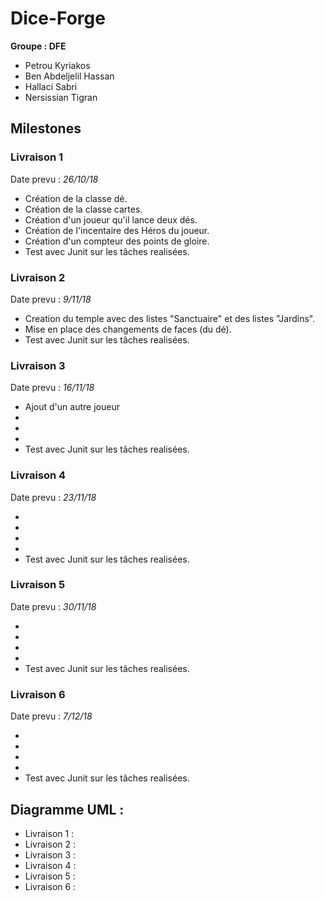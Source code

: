 # Dice-Forge

**Groupe : DFE**

* Petrou Kyriakos
* Ben Abdeljelil Hassan
* Hallaci Sabri
* Nersissian Tigran

##  **Milestones**

### Livraison 1  
Date prevu : *26/10/18*

*  Création de la classe dé.
*  Création de la classe cartes.
*  Création d'un joueur qu'il lance deux dés.
*  Création de l'incentaire des Héros du joueur.
*  Création d'un compteur des points de gloire.
*  Test avec Junit sur les tâches realisées.

### Livraison 2
Date prevu : *9/11/18*

* Creation du temple avec des listes "Sanctuaire" et des listes "Jardins".
* Mise en place des changements de faces (du dé).
* Test avec Junit sur les tâches realisées.


### Livraison 3

Date prevu : *16/11/18*

* Ajout d'un autre joueur
*
*
*
*  Test avec Junit sur les tâches realisées.

### Livraison 4

Date prevu : *23/11/18*

*
*
*
*
*  Test avec Junit sur les tâches realisées.

### Livraison 5

Date prevu : *30/11/18*

*
*
*
*
*  Test avec Junit sur les tâches realisées.

### Livraison 6

Date prevu : *7/12/18*

*
*
*
*
*  Test avec Junit sur les tâches realisées.


## Diagramme UML :

* Livraison 1 :
* Livraison 2 :
* Livraison 3 :
* Livraison 4 :
* Livraison 5 :
* Livraison 6 :
